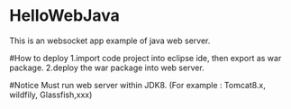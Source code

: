 # HelloWebJava
This is an websocket app example of java web server.


#How to deploy
1.import code project into eclipse ide, then export as war package.
2.deploy the war package into web server.


#Notice
  Must run web server within JDK8. (For example : Tomcat8.x, wildfily, Glassfish,xxx)
  

